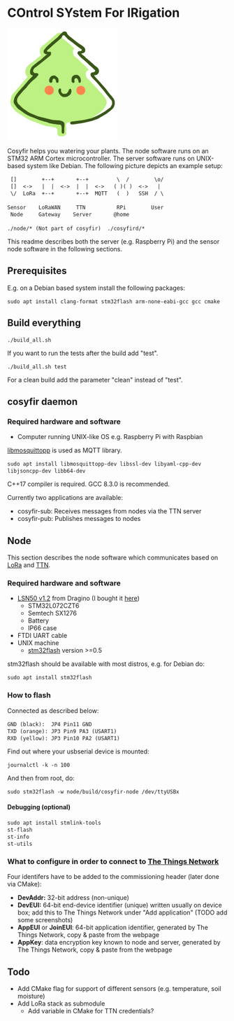 # **CO**ntrol **SY**stem **F**or **IR**igation

![cosyfir logo](/doc/cosyfir-logo.jpg)

Cosyfir helps you watering your plants. The node software runs on an STM32 ARM Cortex microcontroller. The server software runs on UNIX-based system like Debian. The following picture depicts an example setup:

     []        +--+       +--+         \  /        \o/
     []  <->   |  |  <->  |  |  <->   ( )( )  <->   |
     \/  LoRa  +--+       +--+  MQTT   (  )   SSH  / \

    Sensor    LoRaWAN     TTN          RPi        User
     Node     Gateway    Server       @home

    ./node/* (Not part of cosyfir)  ./cosyfird/*

This readme describes both the server (e.g. Raspberry Pi) and the sensor node software in the following sections.

## Prerequisites

E.g. on a Debian based system install the following packages:

    sudo apt install clang-format stm32flash arm-none-eabi-gcc gcc cmake

## Build everything

    ./build_all.sh

If you want to run the tests after the build add "test".

    ./build_all.sh test

For a clean build add the parameter "clean" instead of "test".

## cosyfir daemon

### Required hardware and software

* Computer running UNIX-like OS e.g. Raspberry Pi with Raspbian

[libmosquittopp](https://mosquitto.org/) is used as MQTT library.

    sudo apt install libmosquittopp-dev libssl-dev libyaml-cpp-dev libjsoncpp-dev libb64-dev

C++17 compiler is required. GCC 8.3.0 is recommended.

Currently two applications are available:

* cosyfir-sub: Receives messages from nodes via the TTN server
* cosyfir-pub: Publishes messages to nodes

## Node

This section describes the node software which communicates based on [LoRa](https://en.wikipedia.org/wiki/LoRa) and [TTN](https://www.thethingsnetwork.org/).

### Required hardware and software

* [LSN50 v1.2](http://www.dragino.com/products/lora-lorawan-end-node/item/128-lsn50.html) from Dragino (I bought it [here](https://www.exp-tech.de/plattformen/internet-of-things-iot/8377/dragino-lsn50-868-12-waterproof-long-range-wireless-lora-sensor-node))
  * STM32L072CZT6
  * Semtech SX1276
  * Battery
  * IP66 case
* FTDI UART cable
* UNIX machine
  * [stm32flash](https://sourceforge.net/p/stm32flash/wiki/Home/) version  >=0.5

stm32flash should be available with most distros, e.g. for Debian do:

    sudo apt install stm32flash

### How to flash

Connected as described below:

    GND (black):  JP4 Pin11 GND
    TXD (orange): JP3 Pin9 PA3 (USART1)
    RXD (yellow): JP3 Pin10 PA2 (USART1)

Find out where your usbserial device is mounted:

    journalctl -k -n 100

And then from root, do:

    sudo stm32flash -w node/build/cosyfir-node /dev/ttyUSBx

#### Debugging (optional)

    sudo apt install stmlink-tools
    st-flash
    st-info
    st-utils

### What to configure in order to connect to [The Things Network](https://www.thethingsnetwork.org/)

Four identifers have to be added to the commissioning header (later done via CMake):

* **DevAddr:** 32-bit address (non-unique)
* **DevEUI:** 64-bit end-device identifier (unique) written usually on device box; add this to The Things Network under "Add application" (TODO add some screenshots)
* **AppEUI** or **JoinEUI**: 64-bit application identifier, generated by The Things Network, copy & paste from the webpage
* **AppKey**: data encryption key known to node and server, generated by The Things Network, copy & paste from the webpage

## Todo

* Add CMake flag for support of different sensors (e.g. temperature, soil moisture)
* Add LoRa stack as submodule
  * Add variable in CMake for TTN credentials?
